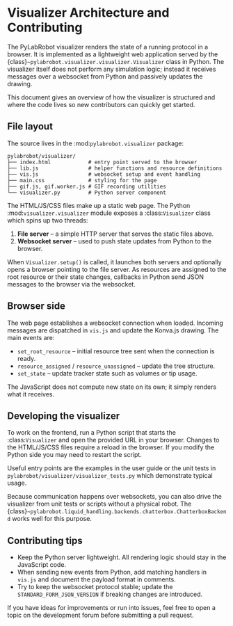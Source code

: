 # Visualizer Architecture and Contributing

The PyLabRobot visualizer renders the state of a running protocol in a browser.
It is implemented as a lightweight web application served by the
{class}`~pylabrobot.visualizer.visualizer.Visualizer` class in Python.  The
visualizer itself does not perform any simulation logic; instead it receives
messages over a websocket from Python and passively updates the drawing.

This document gives an overview of how the visualizer is structured and where the
code lives so new contributors can quickly get started.

## File layout

The source lives in the :mod:`pylabrobot.visualizer` package:

```
pylabrobot/visualizer/
├── index.html            # entry point served to the browser
├── lib.js                # helper functions and resource definitions
├── vis.js                # websocket setup and event handling
├── main.css              # styling for the page
├── gif.js, gif.worker.js # GIF recording utilities
└── visualizer.py         # Python server component
```

The HTML/JS/CSS files make up a static web page.  The Python
:mod:`visualizer.visualizer` module exposes a :class:`Visualizer` class which
spins up two threads:

1. **File server** – a simple HTTP server that serves the static files above.
2. **Websocket server** – used to push state updates from Python to the browser.

When `Visualizer.setup()` is called, it launches both servers and optionally
opens a browser pointing to the file server.  As resources are assigned to the
root resource or their state changes, callbacks in Python send JSON messages to
the browser via the websocket.

## Browser side

The web page establishes a websocket connection when loaded.  Incoming messages
are dispatched in `vis.js` and update the Konva.js drawing.  The main events are:

- `set_root_resource` – initial resource tree sent when the connection is ready.
- `resource_assigned` / `resource_unassigned` – update the tree structure.
- `set_state` – update tracker state such as volumes or tip usage.

The JavaScript does not compute new state on its own; it simply renders what it
receives.

## Developing the visualizer

To work on the frontend, run a Python script that starts the
:class:`Visualizer` and open the provided URL in your browser.  Changes to the
HTML/JS/CSS files require a reload in the browser.  If you modify the Python
side you may need to restart the script.

Useful entry points are the examples in the user guide or the unit tests in
`pylabrobot/visualizer/visualizer_tests.py` which demonstrate typical usage.

Because communication happens over websockets, you can also drive the visualizer
from unit tests or scripts without a physical robot.  The
{class}`~pylabrobot.liquid_handling.backends.chatterbox.ChatterboxBackend` works
well for this purpose.

## Contributing tips

- Keep the Python server lightweight.  All rendering logic should stay in the
  JavaScript code.
- When sending new events from Python, add matching handlers in `vis.js` and
  document the payload format in comments.
- Try to keep the websocket protocol stable; update the
  `STANDARD_FORM_JSON_VERSION` if breaking changes are introduced.

If you have ideas for improvements or run into issues, feel free to open a topic
on the development forum before submitting a pull request.
